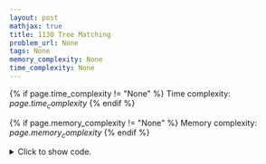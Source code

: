 ```yaml
---
layout: post
mathjax: true
title: 1130 Tree Matching
problem_url: None
tags: None
memory_complexity: None
time_complexity: None
---
```




{% if page.time_complexity != "None" %}
Time complexity: ${{ page.time_complexity }}$
{% endif %}

{% if page.memory_complexity != "None" %}
Memory complexity: ${{ page.memory_complexity }}$
{% endif %}

<details>
<summary>
<p style="display:inline">Click to show code.</p>
</summary>
```cpp
{% raw %}
using namespace std;
using ll = long long;
using ii = pair<int, int>;
using vi = vector<int>;
template <typename InputIterator,
          typename T = typename iterator_traits<InputIterator>::value_type>
void read_n(InputIterator it, int n)
{
    copy_n(istream_iterator<T>(cin), n, it);
}
template <typename InputIterator,
          typename T = typename iterator_traits<InputIterator>::value_type>
void write(InputIterator first, InputIterator last, const char *delim = "\n")
{
    copy(first, last, ostream_iterator<T>(cout, delim));
}
int const NMAX = 2e5 + 11;
int n, dp1[NMAX], dp2[NMAX];
vi g[NMAX];
void solve(int u, int p = 0)
{
    for (auto v : g[u])
    {
        if (v == p)
            continue;
        solve(v, u);
        dp2[u] += max(dp1[v], dp2[v]);
    }
    for (auto v : g[u])
    {
        if (v == p)
            continue;
        auto v_choice = max(dp1[v], dp2[v]);
        dp1[u] = max(dp1[u], 1 + dp2[u] - v_choice + dp2[v]);
    }
}
int main(void)
{
    ios::sync_with_stdio(false), cin.tie(NULL);
    cin >> n;
    for (int i = 0; i < n - 1; ++i)
    {
        int u, v;
        cin >> u >> v;
        g[u].push_back(v);
        g[v].push_back(u);
    }
    int root = 1;
    solve(root);
    cout << max(dp1[root], dp2[root]) << endl;
    return 0;
}

{% endraw %}
```
</details>

